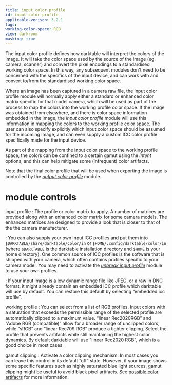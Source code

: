 ```yaml
---
title: input color profile
id: input-color-profile
applicable-verison: 3.2.1
tags: 
working-color-space: RGB 
view: darkroom
masking: true
---
```


The input color profile defines how darktable will interpret the colors of the image. It will take the color space used by the source of the image (eg. camera, scanner) and convert the pixel encodings to a standardised working color space. In this way, any subsequent modules don't need to be concerned with the specifics of the input device, and can work with and convert to/from the standardised working color space.

Where an image has been captured in a camera raw file, the input color profile module will normally apply either a standard or enhanced color matrix specific for that model camera, which will be used as part of the process to map the colors into the working profile color space. If the image was obtained from elsewhere, and there is color space information embedded in the image, the _input color profile_ module will use this information in mapping the colors to the working profile color space. The user can also specify explicitly which input color space should be assumed for the incoming image, and can even supply a custom ICC color profile specifically made for the input device.

As part of the mapping from the input color space to the working profile space, the colors can be confined to a certain gamut using the _intent_ options, and this can help mitigate some (infrequent) color artifacts.

Note that the final color profile that will be used when exporting the image is controlled by the [_output color profile_](output-color-profile.md) module.

# module controls

input profile
: The profile or color matrix to apply. A number of matrices are provided along with an enhanced color matrix for some camera models. The enhanced matrices are designed to provide a look that is closer to that of the the camera manufacturer.

: You can also supply your own input ICC profiles and put them into `$DARKTABLE/share/darktable/color/in` or `$HOME/.config/darktable/color/in` (where `$DARKTABLE` is the darktable installation directory and `$HOME` is your home directory). One common source of ICC profiles is the software that is shipped with your camera, which often contains profiles specific to your camera model. You may need to activate the [_unbreak input profile_](./unbreak-input-profile.md) module to use your own profiles.

: If your input image is a low dynamic range file like JPEG, or a raw in DNG format, it might already contain an embedded ICC profile which darktable will use by default. You can restore this default by selecting “embedded icc profile”.

working profile
: You can select from a list of RGB profiles. Input colors with a saturation that exceeds the permissible range of the selected profile are automatically clipped to a maximum value. “linear Rec2020RGB” and “Adobe RGB (compatible)” allow for a broader range of unclipped colors, while “sRGB” and “linear Rec709 RGB” produce a tighter clipping. Select the profile that prevents artifacts while still maintaining the highest color dynamics. By default darktable will use "linear Rec2020 RGB", which is a good choice in most cases.

gamut clipping
: Activate a color clipping mechanism. In most cases you can leave this control in its default “off” state. However, if your image shows some specific features such as highly saturated blue light sources, gamut clipping might be useful to avoid black pixel artifacts. See [possible color artifacts](../../special-topics/color-management/color-artifacts.md) for more information.

